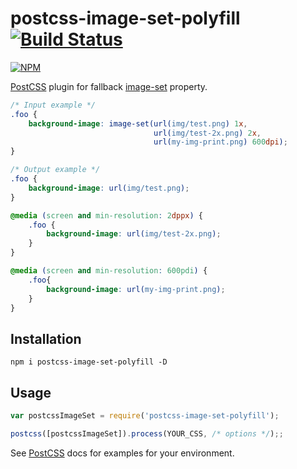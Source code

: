 
# postcss-image-set-polyfill [![Build Status](https://travis-ci.org/alex499/postcss-image-set.svg)](https://travis-ci.org/alex499/postcss-image-set)

[![NPM](https://nodei.co/npm/postcss-image-set-polyfill.png?compact=true)](https://npmjs.org/package/postcss-image-set-polyfill)

[PostCSS] plugin for fallback [image-set] property.

[PostCSS]: https://github.com/postcss/postcss
[image-set]: http://caniuse.com/#feat=css-image-set

```css
/* Input example */
.foo {
    background-image: image-set(url(img/test.png) 1x,
                                url(img/test-2x.png) 2x,
                                url(my-img-print.png) 600dpi);
}
```

```css
/* Output example */
.foo {
    background-image: url(img/test.png);
}

@media (screen and min-resolution: 2dppx) {
    .foo {
        background-image: url(img/test-2x.png);
    }
}

@media (screen and min-resolution: 600pdi) {
    .foo{
        background-image: url(my-img-print.png);
    }
}
```
## Installation

`npm i postcss-image-set-polyfill -D`

## Usage

```js
var postcssImageSet = require('postcss-image-set-polyfill');

postcss([postcssImageSet]).process(YOUR_CSS, /* options */);;
```

See [PostCSS] docs for examples for your environment.
